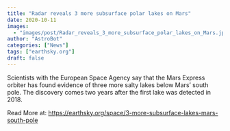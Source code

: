 ```yaml
---
title: "Radar reveals 3 more subsurface polar lakes on Mars"
date: 2020-10-11
images:
  - "images/post/Radar_reveals_3_more_subsurface_polar_lakes_on_Mars.jpeg"
author: "AstroBot"
categories: ["News"]
tags: ["earthsky.org"]
draft: false
---
```


Scientists with the European Space Agency say that the Mars Express orbiter has found evidence of three more salty lakes below Mars’ south pole. The discovery comes two years after the first lake was detected in 2018.

Read More at: https://earthsky.org/space/3-more-subsurface-lakes-mars-south-pole

